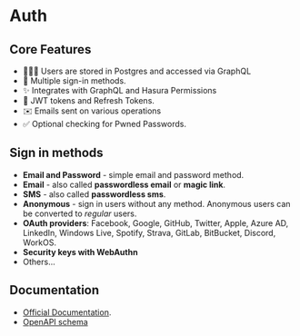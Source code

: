 # Auth

## Core Features

- 🧑‍🤝‍🧑 Users are stored in Postgres and accessed via GraphQL
- 🔑 Multiple sign-in methods.
- ✨ Integrates with GraphQL and Hasura Permissions
- 🔐 JWT tokens and Refresh Tokens.
- ✉️ Emails sent on various operations
- ✅ Optional checking for Pwned Passwords.

## Sign in methods

- **Email and Password** - simple email and password method.
- **Email** - also called **passwordless email** or **magic link**.
- **SMS** - also called **passwordless sms**.
- **Anonymous** - sign in users without any method. Anonymous users can be
  converted to _regular_ users.
- **OAuth providers**: Facebook, Google, GitHub, Twitter, Apple, Azure AD, LinkedIn, Windows Live, Spotify, Strava, GitLab, BitBucket, Discord, WorkOS.
- **Security keys with WebAuthn**
- Others...

## Documentation

- [Official Documentation](https://docs.nhost.io/products/auth/overview).
- [OpenAPI schema](https://docs.nhost.io/reference/auth/get--well-known-jwks-json)
